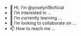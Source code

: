 - 👋 Hi, I’m @yoselyn18oficial
- 👀 I’m interested in ...
- 🌱 I’m currently learning ...
- 💞️ I’m looking to collaborate on ...
- 📫 How to reach me ...

<!---
yoselyn18oficial/yoselyn18oficial is a ✨ special ✨ repository because its `README.md` (this file) appears on your GitHub profile.
You can click the Preview link to take a look at your changes.
--->
